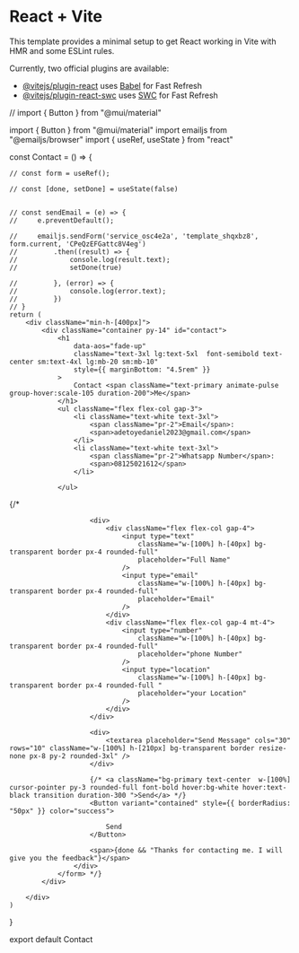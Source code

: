 # React + Vite

This template provides a minimal setup to get React working in Vite with HMR and some ESLint rules.

Currently, two official plugins are available:

- [@vitejs/plugin-react](https://github.com/vitejs/vite-plugin-react/blob/main/packages/plugin-react/README.md) uses [Babel](https://babeljs.io/) for Fast Refresh
- [@vitejs/plugin-react-swc](https://github.com/vitejs/vite-plugin-react-swc) uses [SWC](https://swc.rs/) for Fast Refresh


// import { Button } from "@mui/material"

import { Button } from "@mui/material"
import emailjs from "@emailjs/browser"
import { useRef, useState } from "react"

const Contact = () => {

    // const form = useRef();

    // const [done, setDone] = useState(false)


    // const sendEmail = (e) => {
    //     e.preventDefault();

    //     emailjs.sendForm('service_osc4e2a', 'template_shqxbz8', form.current, 'CPeQzEFGattc8V4eg')
    //         .then((result) => {
    //             console.log(result.text);
    //             setDone(true)

    //         }, (error) => {
    //             console.log(error.text);
    //         })
    // }
    return (
        <div className="min-h-[400px]">
            <div className="container py-14" id="contact">
                <h1
                    data-aos="fade-up"
                    className="text-3xl lg:text-5xl  font-semibold text-center sm:text-4xl lg:mb-20 sm:mb-10"
                    style={{ marginBottom: "4.5rem" }}
                >
                    Contact <span className="text-primary animate-pulse group-hover:scale-105 duration-200">Me</span>
                </h1>
                <ul className="flex flex-col gap-3">
                    <li className="text-white text-3xl">
                        <span className="pr-2">Email</span>:
                        <span>adetoyedaniel2023@gmail.com</span>
                    </li>
                    <li className="text-white text-3xl">
                        <span className="pr-2">Whatsapp Number</span>: 
                        <span>08125021612</span>
                    </li>
                    
                </ul>
{/*                 <form ref={form} onSubmit={sendEmail}>
                    <div className="grid grid-cols-1  lg:grid-cols-2 gap-4">


                        <div>
                            <div className="flex flex-col gap-4">
                                <input type="text"
                                    className="w-[100%] h-[40px] bg-transparent border px-4 rounded-full"
                                    placeholder="Full Name"
                                />
                                <input type="email"
                                    className="w-[100%] h-[40px] bg-transparent border px-4 rounded-full"
                                    placeholder="Email"
                                />
                            </div>
                            <div className="flex flex-col gap-4 mt-4">
                                <input type="number"
                                    className="w-[100%] h-[40px] bg-transparent border px-4 rounded-full"
                                    placeholder="phone Number"
                                />
                                <input type="location"
                                    className="w-[100%] h-[40px] bg-transparent border px-4 rounded-full "
                                    placeholder="your Location"
                                />
                            </div>
                        </div>

                        <div>
                            <textarea placeholder="Send Message" cols="30" rows="10" className="w-[100%] h-[210px] bg-transparent border resize-none px-8 py-2 rounded-3xl" />
                        </div>

                        {/* <a className="bg-primary text-center  w-[100%] cursor-pointer py-3 rounded-full font-bold hover:bg-white hover:text-black transition duration-300 ">Send</a> */}
                        <Button variant="contained" style={{ borderRadius: "50px" }} color="success">

                            Send
                        </Button>

                        <span>{done && "Thanks for contacting me. I will give you the feedback"}</span>
                    </div>
                </form> */}
            </div>

        </div>
    )
}

export default Contact
